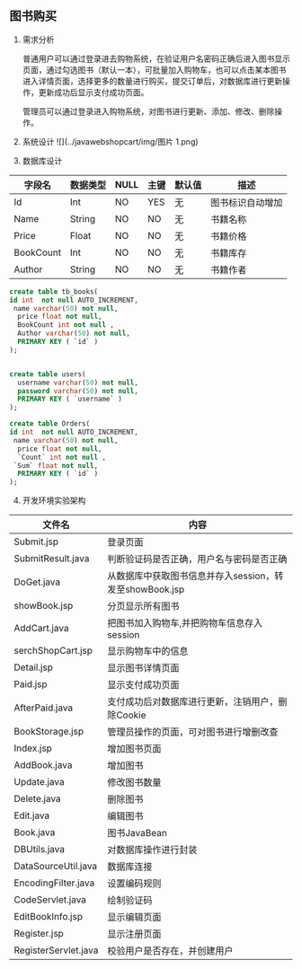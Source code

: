 ## 图书购买

1. 需求分析

   普通用户可以通过登录进去购物系统，在验证用户名密码正确后进入图书显示页面，通过勾选图书（默认一本），可批量加入购物车，也可以点击某本图书进入详情页面，选择更多的数量进行购买，提交订单后，对数据库进行更新操作，更新成功后显示支付成功页面。

   管理员可以通过登录进入购物系统，对图书进行更新、添加、修改、删除操作。

2. 系统设计   ![](../javawebshopcart/img/图片 1.png)

3. 数据库设计

| 字段名    | 数据类型 | NULL | 主键 | 默认值 | 描述             |
| --------- | -------- | ---- | ---- | ------ | ---------------- |
| Id        | Int      | NO   | YES  | 无     | 图书标识自动增加 |
| Name      | String   | NO   | NO   | 无     | 书籍名称         |
| Price     | Float    | NO   | NO   | 无     | 书籍价格         |
| BookCount | Int      | NO   | NO   | 无     | 书籍库存         |
| Author    | String   | NO   | NO   | 无     | 书籍作者         |

   ```sql
   create table tb_books(
   id int  not null AUTO_INCREMENT,
    name varchar(50) not null,
     price float not null,
     BookCount int not null ,
     Author varchar(50) not null,
     PRIMARY KEY ( `id` )
   );
   
   
   create table users(
     username varchar(50) not null,
     password varchar(50) not null,
     PRIMARY KEY ( `username` )
   );
   
   create table Orders(
   id int  not null AUTO_INCREMENT,
    name varchar(50) not null,
     price float not null,
     `Count` int not null ,
   	`Sum` float not null,
     PRIMARY KEY ( `id` )
   );
   
   ```



4. 开发环境实验架构

| **文件名**           | **内容**                                                |
| -------------------- | ------------------------------------------------------- |
| Submit.jsp           | 登录页面                                                |
| SubmitResult.java    | 判断验证码是否正确，用户名与密码是否正确                |
| DoGet.java           | 从数据库中获取图书信息并存入session，转发至showBook.jsp |
| showBook.jsp         | 分页显示所有图书                                        |
| AddCart.java         | 把图书加入购物车,并把购物车信息存入session              |
| serchShopCart.jsp    | 显示购物车中的信息                                      |
| Detail.jsp           | 显示图书详情页面                                        |
| Paid.jsp             | 显示支付成功页面                                        |
| AfterPaid.java       | 支付成功后对数据库进行更新，注销用户，删除Cookie        |
| BookStorage.jsp      | 管理员操作的页面，可对图书进行增删改查                  |
| Index.jsp            | 增加图书页面                                            |
| AddBook.java         | 增加图书                                                |
| Update.java          | 修改图书数量                                            |
| Delete.java          | 删除图书                                                |
| Edit.java            | 编辑图书                                                |
| Book.java            | 图书JavaBean                                            |
| DBUtils.java         | 对数据库操作进行封装                                    |
| DataSourceUtil.java  | 数据库连接                                              |
| EncodingFilter.java  | 设置编码规则                                            |
| CodeServlet.java     | 绘制验证码                                              |
| EditBookInfo.jsp     | 显示编辑页面                                            |
| Register.jsp         | 显示注册页面                                            |
| RegisterServlet.java | 校验用户是否存在，并创建用户                            |
